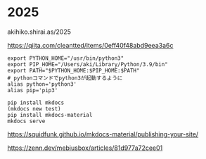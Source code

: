 # 2025
akihiko.shirai.as/2025

https://qiita.com/cleantted/items/0eff40f48abd9eea3a6c


```vi ~/.zshrc
export PYTHON_HOME="/usr/bin/python3"
export PIP_HOME="/Users/aki/Library/Python/3.9/bin"
export PATH="$PYTHON_HOME:$PIP_HOME:$PATH"
# pythonコマンドでpython3が起動するように
alias python='python3'
alias pip='pip3'
```


```
pip install mkdocs
(mkdocs new test)
pip install mkdocs-material
mkdocs serve
```

https://squidfunk.github.io/mkdocs-material/publishing-your-site/

https://zenn.dev/mebiusbox/articles/81d977a72cee01

